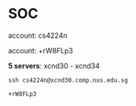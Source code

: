 # SOC

account: cs4224n

account: +rW8FLp3

**5 servers**: xcnd30 - xcnd34


```shell
ssh cs4224n@xcnd30.comp.nus.edu.sg

+rW8FLp3

```
